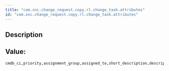 ```yaml
---
title: "com.snc.change_request.copy.rl.change_task.attributes"
id: "com.snc.change_request.copy.rl.change_task.attributes"
---
```

## Description



## Value: 
```
cmdb_ci,priority,assignment_group,assigned_to,short_description,description
```